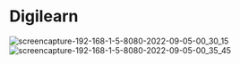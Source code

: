 # Digilearn

![screencapture-192-168-1-5-8080-2022-09-05-00_30_15](https://user-images.githubusercontent.com/50153639/188328471-b4585d93-1bb1-4eb9-8d23-0b94a7951b3d.png)
![screencapture-192-168-1-5-8080-2022-09-05-00_35_45](https://user-images.githubusercontent.com/50153639/188328472-a3397211-efc0-44e3-b533-2a2b205e75e8.png)
